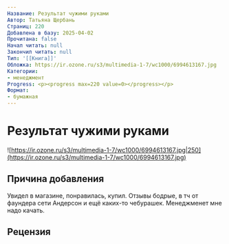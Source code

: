 ```yaml
---
Название: Результат чужими руками
Автор: Татьяна Щербань
Страниц: 220
Добавлена в базу: 2025-04-02
Прочитана: false
Начал читать: null
Закончил читать: null
Тип: '[[Книга]]'
Обложка: https://ir.ozone.ru/s3/multimedia-1-7/wc1000/6994613167.jpg
Категории:
- менеджмент
Progress: <p><progress max=220 value=0></progress></p>
Формат:
- бумажная
---
```

# Результат чужими руками

![https://ir.ozone.ru/s3/multimedia-1-7/wc1000/6994613167.jpg|250](https://ir.ozone.ru/s3/multimedia-1-7/wc1000/6994613167.jpg)

## Причина добавления

Увидел в магазине, понравилась, купил. Отзывы бодрые, в тч от фаундера сети Андерсон и ещё каких-то чебурашек. Менеджменет мне надо качать.

## Рецензия